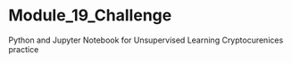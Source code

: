 # Module_19_Challenge
Python and Jupyter Notebook for Unsupervised Learning Cryptocurenices practice
